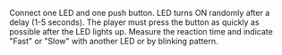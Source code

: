 Connect one LED and one push button.
LED turns ON randomly after a delay (1-5 seconds).
The player must press the button as quickly as possible after the LED lights up.
Measure the reaction time and indicate "Fast" or "Slow" with another LED or by blinking pattern.
